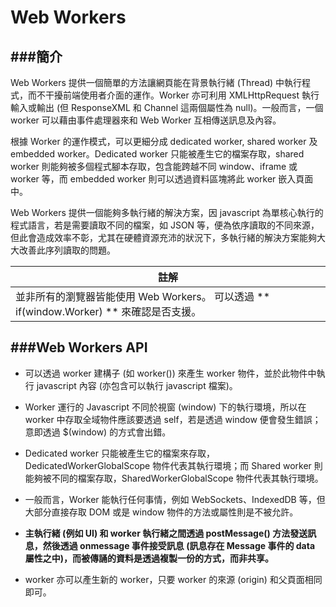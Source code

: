 # Web Workers

<script type="text/javascript" src="../js/general.js"></script>

###簡介
---
Web Workers 提供一個簡單的方法讓網頁能在背景執行緒 (Thread) 中執行程式，而不干擾前端使用者介面的運作。Worker 亦可利用 XMLHttpRequest 執行輸入或輸出 (但 ResponseXML 和 Channel 這兩個屬性為 null)。一般而言，一個 worker 可以藉由事件處理器來和 Web Worker 互相傳送訊息及內容。

根據 Worker 的運作模式，可以更細分成 dedicated worker, shared worker 及 embedded worker。Dedicated worker 只能被產生它的檔案存取，shared worker 則能夠被多個程式腳本存取，包含能跨越不同 window、iframe 或 worker 等，而 embedded worker 則可以透過資料區塊將此 worker 嵌入頁面中。

Web Workers 提供一個能夠多執行緒的解決方案，因 javascript 為單核心執行的程式語言，若是需要讀取不同的檔案，如 JSON 等，便為依序讀取的不同來源，但此會造成效率不彰，尤其在硬體資源充沛的狀況下，多執行緒的解決方案能夠大大改善此序列讀取的問題。

| 註解 |
| -- |
| 並非所有的瀏覽器皆能使用 Web Workers。 可以透過 ** if(window.Worker) ** 來確認是否支援。 |

###Web Workers API
---
* 可以透過 worker 建構子 (如 worker()) 來產生 worker 物件，並於此物件中執行 javascript 內容 (亦包含可以執行 javascript 檔案)。

* Worker 運行的 Javascript 不同於視窗 (window) 下的執行環境，所以在 worker 中存取全域物件應該要透過 self，若是透過 window 便會發生錯誤；意即透過 $(window) 的方式會出錯。

* Dedicated worker 只能被產生它的檔案來存取，DedicatedWorkerGlobalScope 物件代表其執行環境；而 Shared worker 則能夠被不同的檔案存取，SharedWorkerGlobalScope 物件代表其執行環境。

* 一般而言，Worker 能執行任何事情，例如 WebSockets、IndexedDB 等，但大部分直接存取 DOM 或是 window 物件的方法或屬性則是不被允許。

* **主執行緒 (例如 UI) 和 worker 執行緒之間透過 postMessage() 方法發送訊息，然後透過 onmessage 事件接受訊息 (訊息存在 Message 事件的 data 屬性之中)，而被傳誦的資料是透過複製一份的方式，而非共享。**

* worker 亦可以產生新的 worker，只要 worker 的來源 (origin) 和父頁面相同即可。



